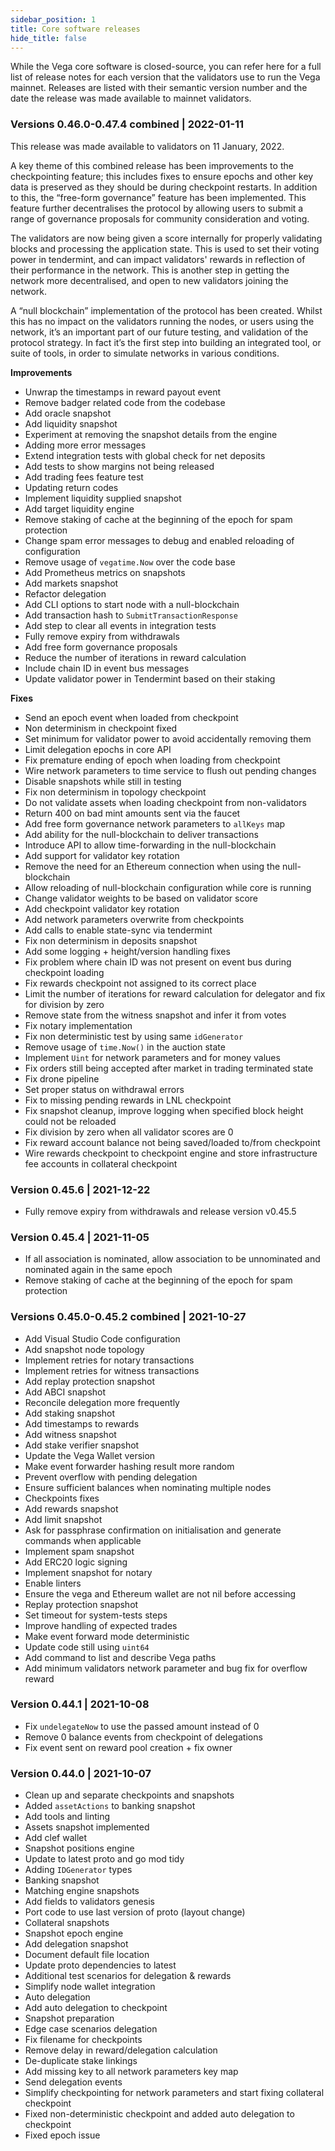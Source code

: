 ```yaml
---
sidebar_position: 1
title: Core software releases
hide_title: false
---
```


While the Vega core software is closed-source, you can refer here for a full list of release notes for each version that the validators use to run the Vega mainnet. Releases are listed with their semantic version number and the date the release was made available to mainnet validators.

### Versions 0.46.0-0.47.4 combined | 2022-01-11

This release was made available to validators on 11 January, 2022. 

A key theme of this combined release has been improvements to the checkpointing feature; this includes fixes to ensure epochs and other key data is preserved as they should be during checkpoint restarts. In addition to this, the “free-form governance” feature has been implemented. This feature further decentralises the protocol by allowing users to submit a range of governance proposals for community consideration and voting.

The validators are now being given a score internally for properly validating blocks and processing the application state. This is used to set their voting power in tendermint, and can impact validators' rewards in reflection of their performance in the network. This is another step in getting the network more decentralised, and open to new validators joining the network.

A “null blockchain” implementation of the protocol has been created. Whilst this has no impact on the validators running the nodes, or users using the network, it’s an important part of our future testing, and validation of the protocol strategy. In fact it’s the first step into building an integrated tool, or suite of tools, in order to simulate networks in various conditions.

**Improvements**
- Unwrap the timestamps in reward payout event
- Remove badger related code from the codebase
- Add oracle snapshot
- Add liquidity snapshot
- Experiment at removing the snapshot details from the engine
- Adding more error messages
- Extend integration tests with global check for net deposits
- Add tests to show margins not being released
- Add trading fees feature test
- Updating return codes
- Implement liquidity supplied snapshot
- Add target liquidity engine
- Remove staking of cache at the beginning of the epoch for spam protection
- Change spam error messages to debug and enabled reloading of configuration
- Remove usage of `vegatime.Now` over the code base
- Add Prometheus metrics on snapshots
- Add markets snapshot
- Refactor delegation
- Add CLI options to start node with a null-blockchain
- Add transaction hash to `SubmitTransactionResponse`
- Add step to clear all events in integration tests
- Fully remove expiry from withdrawals
- Add free form governance proposals
- Reduce the number of iterations in reward calculation
- Include chain ID in event bus messages
- Update validator power in Tendermint based on their staking

**Fixes**
- Send an epoch event when loaded from checkpoint
- Non determinism in checkpoint fixed
- Set minimum for validator power to avoid accidentally removing them
- Limit delegation epochs in core API
- Fix premature ending of epoch when loading from checkpoint
- Wire network parameters to time service to flush out pending changes
- Disable snapshots while still in testing
- Fix non determinism in topology checkpoint
- Do not validate assets when loading checkpoint from non-validators
- Return 400 on bad mint amounts sent via the faucet
- Add free form governance network parameters to `allKeys` map
- Add ability for the null-blockchain to deliver transactions
- Introduce API to allow time-forwarding in the null-blockchain
- Add support for validator key rotation
- Remove the need for an Ethereum connection when using the null-blockchain
- Allow reloading of null-blockchain configuration while core is running
- Change validator weights to be based on validator score
- Add checkpoint validator key rotation
- Add network parameters overwrite from checkpoints
- Add calls to enable state-sync via tendermint
- Fix non determinism in deposits snapshot
- Add some logging + height/version handling fixes
- Fix problem where chain ID was not present on event bus during checkpoint loading
- Fix rewards checkpoint not assigned to its correct place
- Limit the number of iterations for reward calculation for delegator and fix for division by zero
- Remove state from the witness snapshot and infer it from votes
- Fix notary implementation
- Fix non deterministic test by using same `idGenerator`
- Remove usage of `time.Now()` in the auction state
- Implement `Uint` for network parameters and for money values
- Fix orders still being accepted after market in trading terminated state
- Fix drone pipeline
- Set proper status on withdrawal errors
- Fix to missing pending rewards in LNL checkpoint
- Fix snapshot cleanup, improve logging when specified block height could not be reloaded
- Fix division by zero when all validator scores are 0
- Fix reward account balance not being saved/loaded to/from checkpoint
- Wire rewards checkpoint to checkpoint engine and store infrastructure fee accounts in collateral checkpoint

### Version 0.45.6 | 2021-12-22
- Fully remove expiry from withdrawals and release version v0.45.5

### Version 0.45.4 | 2021-11-05
- If all association is nominated, allow association to be unnominated and nominated again in the same epoch
- Remove staking of cache at the beginning of the epoch for spam protection

### Versions 0.45.0-0.45.2 combined | 2021-10-27
- Add Visual Studio Code configuration
- Add snapshot node topology
- Implement retries for notary transactions
- Implement retries for witness transactions
- Add replay protection snapshot
- Add ABCI snapshot
- Reconcile delegation more frequently
- Add staking snapshot
- Add timestamps to rewards
- Add witness snapshot
- Add stake verifier snapshot
- Update the Vega Wallet version
- Make event forwarder hashing result more random
- Prevent overflow with pending delegation
- Ensure sufficient balances when nominating multiple nodes
- Checkpoints fixes
- Add rewards snapshot
- Add limit snapshot
- Ask for passphrase confirmation on initialisation and generate commands when applicable
- Implement spam snapshot
- Add ERC20 logic signing
- Implement snapshot for notary
- Enable linters
- Ensure the vega and Ethereum wallet are not nil before accessing
- Replay protection snapshot
- Set timeout for system-tests steps
- Improve handling of expected trades
- Make event forward mode deterministic
- Update code still using `uint64`
- Add command to list and describe Vega paths
- Add minimum validators network parameter and bug fix for overflow reward


### Version 0.44.1 | 2021-10-08
- Fix `undelegateNow` to use the passed amount instead of 0
- Remove 0 balance events from checkpoint of delegations
- Fix event sent on reward pool creation + fix owner

### Version 0.44.0 | 2021-10-07
- Clean up and separate checkpoints and snapshots
- Added `assetActions` to banking snapshot
- Add tools and linting
- Assets snapshot implemented
- Add clef wallet
- Snapshot positions engine
- Update to latest proto and go mod tidy
- Adding `IDGenerator` types
- Banking snapshot
- Matching engine snapshots
- Add fields to validators genesis
- Port code to use last version of proto (layout change)
- Collateral snapshots
- Snapshot epoch engine
- Add delegation snapshot
- Document default file location
- Update proto dependencies to latest
- Additional test scenarios for delegation & rewards
- Simplify node wallet integration
- Auto delegation
- Add auto delegation to checkpoint
- Snapshot preparation
- Edge case scenarios delegation
- Fix filename for checkpoints
- Remove delay in reward/delegation calculation
- De-duplicate stake linkings
- Add missing key to all network parameters key map
- Send delegation events
- Simplify checkpointing for network parameters and start fixing collateral checkpoint
- Fixed non-deterministic checkpoint and added auto delegation to checkpoint
- Fixed epoch issue
